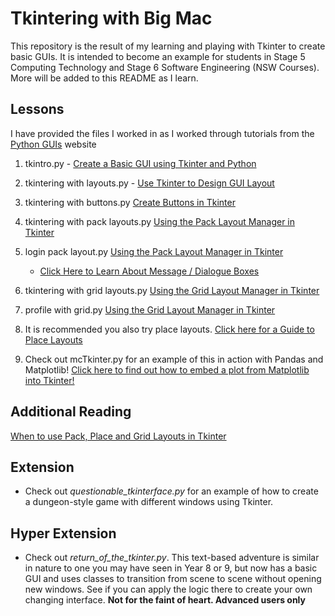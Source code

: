 # Tkintering with Big Mac
 
This repository is the result of my learning and playing with Tkinter to create basic GUIs. It is intended to become an example for students in Stage 5 Computing Technology and Stage 6 Software Engineering (NSW Courses). More will be added to this README as I learn.

## Lessons

I have provided the files I worked in as I worked through tutorials from the [Python GUIs](https://www.pythonguis.com/) website

1) tkintro.py - [Create a Basic GUI using Tkinter and Python](https://www.pythonguis.com/tutorials/create-gui-tkinter/)

2) tkintering with layouts.py - [Use Tkinter to Design GUI Layout](https://www.pythonguis.com/tutorials/use-tkinter-to-design-gui-layout/)

3) tkintering with buttons.py [Create Buttons in Tkinter](https://www.pythonguis.com/tutorials/create-buttons-in-tkinter/)

4) tkintering with pack layouts.py [Using the Pack Layout Manager in Tkinter](https://www.pythonguis.com/tutorials/create-ui-with-tkinter-pack-layout-manager/)

5) login pack layout.py [Using the Pack Layout Manager in Tkinter](https://www.pythonguis.com/tutorials/create-ui-with-tkinter-pack-layout-manager/)
    - [Click Here to Learn About Message / Dialogue Boxes](https://runestone.academy/ns/books/published/thinkcspy/GUIandEventDrivenProgramming/02_standard_dialog_boxes.html)

6) tkintering with grid layouts.py [Using the Grid Layout Manager in Tkinter](https://www.pythonguis.com/tutorials/create-ui-with-tkinter-grid-layout-manager/)

7) profile with grid.py [Using the Grid Layout Manager in Tkinter](https://www.pythonguis.com/tutorials/create-ui-with-tkinter-grid-layout-manager/)

8) It is recommended you also try place layouts. [Click here for a Guide to Place Layouts](https://www.pythonguis.com/tutorials/create-ui-with-tkinter-place-layout-manager/)

9) Check out mcTkinter.py for an example of this in action with Pandas and Matplotlib! [Click here to find out how to embed a plot from Matplotlib into Tkinter!](https://www.geeksforgeeks.org/how-to-embed-matplotlib-charts-in-tkinter-gui/)

## Additional Reading
[When to use Pack, Place and Grid Layouts in Tkinter](https://www.pythonguis.com/faq/pack-place-and-grid-in-tkinter/)

## Extension
- Check out *questionable_tkinterface.py* for an example of how to create a dungeon-style game with different windows using Tkinter.  

## Hyper Extension
- Check out *return_of_the_tkinter.py*. This text-based adventure is similar in nature to one you may have seen in Year 8 or 9, but now has a basic GUI and uses classes to transition from scene to scene without opening new windows. See if you can apply the logic there to create your own changing interface. **Not for the faint of heart. Advanced users only**